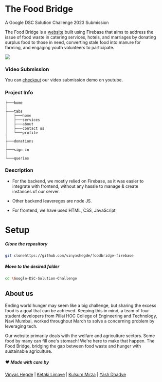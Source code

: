 
# The Food Bridge
A Google DSC Solution Challenge 2023 Submission

The Food Bridge is a <a href="https://thefoodbridge.web.app">website</a> built using Firebase that aims to address the issue of food waste in catering services, hotels, and marriages by donating surplus food to those in need, converting stale food into manure for farming, and engaging youth volunteers to participate.
<br>

![](https://cdn.discordapp.com/attachments/1086598800191275069/1091090161955246181/Screenshot_2023-03-31_012945.jpg)
<br>

### Video Submission 
You can <a href="https://youtu.be/tIK5ZhBPDkQ">checkout</a> our video submission demo on youtube.

### Project Info
```
├───home
|
├───tabs
│   ├───home
│   ├───services
│   ├───about
│   ├───contact us
│   └───profile
|
├───donations
│
├───sign in
│
└───queries
```

### Description

- For the backend, we mostly relied on Firebase, as it was easier to integrate with frontend, without any hassle to manage & create instances of our server.

- Other backend leavereges are node JS.

- For frontend, we have used  HTML,  CSS,  JavaScript

# Setup

##### Clone the repository
```bash
git clonehttps://github.com/vinyashegde/foodbridge-firebase
```
  ##### Move to the desired folder
```bash
cd \Google-DSC-Solution-Challenge
```

## About us

Ending world hunger may seem like a big challenge, but sharing the excess food is a goal that can be achieved. Keeping this in mind, a team of four student developers from Pillai HOC College of Engineering and Technology, Navi Mumbai, worked throughout March to solve a concerning problem by leveraging tech.

Our website primarily deals with the welfare and agriculture sectors. Some food by many can fill one's stomach! We're here to make that happen. The Food Bridge, bridging the gap between food waste and hunger with sustainable agriculture.

##### ❤ Made with care by 

<p align="left">
<a href="https://github.com/vinyashegde">Vinyas Hegde</a> |
<a href="https://github.com/ketakii-15">Ketaki Limaye</a> |
<a href="https://github.com/MissKMirza">Kulsum Mirza</a> |
<a href="https://github.com/Exar04">Yash Dhadve</a>
</p>
